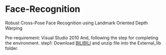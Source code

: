 # Face-Recognition
Robust Cross-Pose Face Recognition using Landmark Oriented Depth Warping 

Pre-requirement: Visual Studio 2010
And, following the step for completing the environment.
step1: Download <a href="http://www.bilibili.com/index.html">BILIBILI</a> and unzip file into the External_lib folder.

